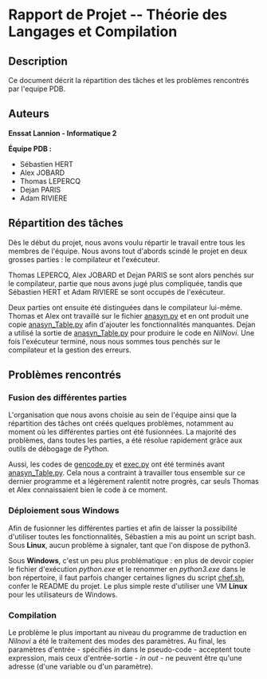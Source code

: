 # **Rapport de Projet -- Théorie des Langages et Compilation**

## **Description**

Ce document décrit la répartition des tâches et les problèmes rencontrés par l'equipe PDB.

## **Auteurs**

**Enssat Lannion - Informatique 2**

**Équipe PDB :**

 * Sébastien HERT
 * Alex JOBARD
 * Thomas LEPERCQ
 * Dejan PARIS
 * Adam RIVIERE

## **Répartition des tâches**

Dès le début du projet, nous avons voulu répartir le travail entre tous les membres de l'équipe. Nous avons tout d'abords scindé le projet en deux grosses parties : le compilateur et l'exécuteur.

Thomas LEPERCQ, Alex JOBARD et Dejan PARIS se sont alors penchés sur le compilateur, partie que nous avons jugé plus compliquée, tandis que Sébastien HERT et Adam RIVIERE se sont occupés de l'exécuteur.

Deux parties ont ensuite été distinguées dans le compilateur lui-même. Thomas et Alex ont travaillé sur le fichier [anasyn.py](src/anasyn.py) et en ont produit une copie [anasyn_Table.py](src/anasyn_Table.py) afin d'ajouter les fonctionnalités manquantes. Dejan a utilisé la sortie de [anasyn_Table.py](src/anasyn_Table.py) pour produire le code en *NilNovi*. Une fois l'exécuteur terminé, nous nous sommes tous penchés sur le compilateur et la gestion des erreurs.

## **Problèmes rencontrés**

### **Fusion des différentes parties**

L'organisation que nous avons choisie au sein de l'équipe ainsi que la répartition des tâches ont créés quelques problèmes, notamment au moment où les différentes parties ont été fusionnées. La majorité des problèmes, dans toutes les parties, a été résolue rapidement grâce aux outils de débogage de Python.

Aussi, les codes de [gencode.py](src/gencode.py) et [exec.py](src/exec.py) ont été terminés avant [anasyn_Table.py](src/anasyn_Table.py). Cela nous a contraint à travailler tous ensemble sur ce dernier programme et a légèrement ralentit notre progrès, car seuls Thomas et Alex connaissaient bien le code à ce moment.

### **Déploiement sous Windows**

Afin de fusionner les différentes parties et afin de laisser la possibilité d'utiliser toutes les fonctionnalités, Sébastien a mis au point un script bash. Sous **Linux**, aucun problème à signaler, tant que l'on dispose de python3.

Sous **Windows**, c'est un peu plus problématique : en plus de devoir copier le fichier d'exécution *python.exe* et le renommer en *python3.exe* dans le bon répertoire, il faut parfois changer certaines lignes du script [chef.sh](chef.sh), confer le README du projet. Le plus simple reste d'utiliser une VM **Linux** pour les utilisateurs de Windows.

### **Compilation**

Le problème le plus important au niveau du programme de traduction en *Nilnovi* a été le traitement des modes des paramètres. Au final, les paramètres d'entrée - spécifiés *in* dans le pseudo-code -  acceptent toute expression, mais ceux d'entrée-sortie - *in out* - ne peuvent être qu'une adresse (d'une variable ou d'un paramètre).